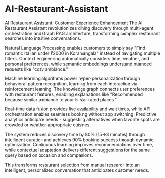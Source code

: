 # AI-Restaurant-Assistant

AI Restaurant Assistant: Customer Experience Enhancement
The AI Restaurant Assistant revolutionizes dining discovery through multi-agent orchestration and Graph RAG architecture, transforming complex restaurant searches into intuitive conversations.

Natural Language Processing enables customers to simply say "Find romantic Italian under ₹2000 in Koramangala" instead of navigating multiple filters. Context engineering automatically considers time, weather, and personal preferences, while semantic embeddings understand nuanced requests like "cozy ambiance."

Machine learning algorithms power hyper-personalization through behavioral pattern recognition, learning from each interaction via reinforcement learning. The knowledge graph connects user preferences with restaurant features, enabling explanations like "Recommended because similar ambiance to your 5-star rated places."

Real-time data fusion provides live availability and wait times, while API orchestration enables seamless booking without app switching. Predictive analytics anticipate needs - suggesting alternatives when favorite spots are crowded or weather-appropriate cuisines.

The system reduces discovery time by 80% (15→3 minutes) through intelligent curation and achieves 90% booking success through dynamic optimization. Continuous learning improves recommendations over time, while contextual adaptation delivers different suggestions for the same query based on occasion and companions.

This transforms restaurant selection from manual research into an intelligent, personalized conversation that anticipates customer needs.
